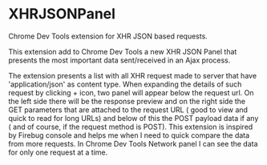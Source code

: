 # XHRJSONPanel
Chrome Dev Tools extension for XHR JSON based requests. 


This extension add to Chrome Dev Tools a new XHR JSON Panel that presents the most important data sent/received in an Ajax process.

The extension presents a list with all XHR request made to server that have 'application/json' as content type. When expanding the details of such request by clicking + icon, two panel will appear below the request url. On the left side there will be the response preview and on the right side the GET parameters that are attached to the request URL ( good to view and quick to read for long URLs) and below of this the  POST payload data if any ( and of course, if the request method is POST).
This extension is inspired by Firebug console and helps me when I need to quick compare the data from more requests. In Chrome Dev Tools Network panel I can see the data for only one request at a time.  
